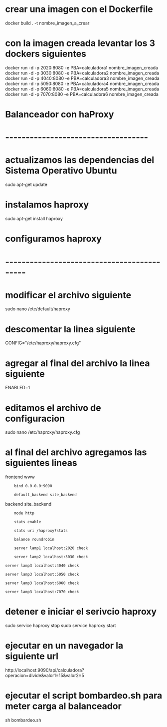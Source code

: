 # crear una imagen con el Dockerfile
docker build . -t nombre_imagen_a_crear

# con la imagen creada levantar los 3 dockers siguientes

docker run -d -p 2020:8080 -e PBA=calculadora1 nombre_imagen_creada
docker run -d -p 3030:8080 -e PBA=calculadora2 nombre_imagen_creada
docker run -d -p 4040:8080 -e PBA=calculadora3 nombre_imagen_creada
docker run -d -p 5050:8080 -e PBA=calculadora4 nombre_imagen_creada
docker run -d -p 6060:8080 -e PBA=calculadora5 nombre_imagen_creada
docker run -d -p 7070:8080 -e PBA=calculadora6 nombre_imagen_creada

# Balanceador con haProxy
# -----------------------------------

# actualizamos las dependencias del Sistema Operativo Ubuntu
sudo apt-get update

# instalamos haproxy
sudo apt-get install haproxy

# configuramos haproxy
# -------------------------------------------

# modificar el archivo siguiente 
sudo nano /etc/default/haproxy

# descomentar la linea siguiente
CONFIG="/etc/haproxy/haproxy.cfg"

# agregar al final del archivo la linea siguiente
ENABLED=1

# editamos el archivo de configuracion
sudo nano /etc/haproxy/haproxy.cfg

# al final del archivo agregamos las siguientes lineas
frontend www

        bind 0.0.0.0:9090

        default_backend site_backend

backend site_backend

        mode http

        stats enable

        stats uri /haproxy?stats

        balance roundrobin

        server lamp1 localhost:2020 check

        server lamp2 localhost:3030 check

	server lamp3 localhost:4040 check

	server lamp3 localhost:5050 check

	server lamp3 localhost:6060 check

	server lamp3 localhost:7070 check
	
# detener e iniciar el serivcio haproxy
sudo service haproxy stop
sudo service haproxy start

# ejecutar en un navegador la siguiente url
http://localhost:9090/api/calculadora?operacion=divide&valor1=15&valor2=5

# ejecutar el script bombardeo.sh para meter carga al balanceador
sh bombardeo.sh
